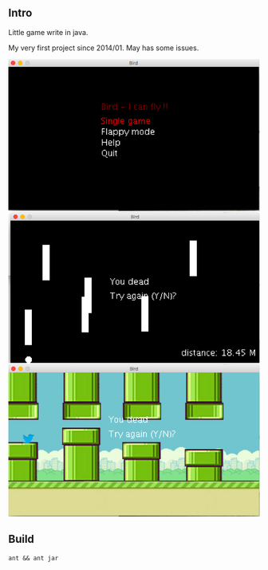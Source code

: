Intro
---
Little game write in java.

My very first project since 2014/01.
May has some issues.

![](screenshot/a.png)
![](screenshot/b.png)
![](screenshot/c.png)

Build
---
```
ant && ant jar
```
